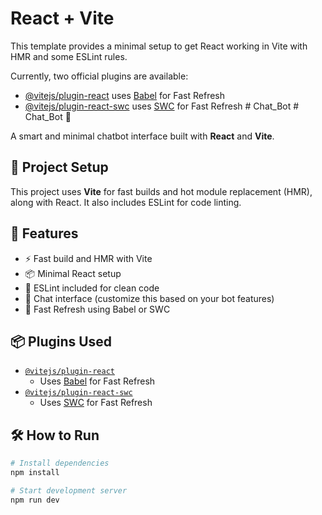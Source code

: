 # React + Vite

This template provides a minimal setup to get React working in Vite with HMR and some ESLint rules.

Currently, two official plugins are available:

- [@vitejs/plugin-react](https://github.com/vitejs/vite-plugin-react/blob/main/packages/plugin-react/README.md) uses [Babel](https://babeljs.io/) for Fast Refresh
- [@vitejs/plugin-react-swc](https://github.com/vitejs/vite-plugin-react-swc) uses [SWC](https://swc.rs/) for Fast Refresh
#   C h a t _ B o t 
 
 # Chat_Bot 🤖

A smart and minimal chatbot interface built with **React** and **Vite**.

## 🚀 Project Setup

This project uses **Vite** for fast builds and hot module replacement (HMR), along with React. It also includes ESLint for code linting.

## 🔧 Features

- ⚡ Fast build and HMR with Vite
- 📦 Minimal React setup
- 🧹 ESLint included for clean code
- 💬 Chat interface (customize this based on your bot features)
- 🔁 Fast Refresh using Babel or SWC

## 📦 Plugins Used

- [`@vitejs/plugin-react`](https://github.com/vitejs/vite-plugin-react/blob/main/packages/plugin-react/README.md)
  - Uses [Babel](https://babeljs.io/) for Fast Refresh
- [`@vitejs/plugin-react-swc`](https://github.com/vitejs/vite-plugin-react-swc)
  - Uses [SWC](https://swc.rs/) for Fast Refresh

## 🛠️ How to Run

```bash
# Install dependencies
npm install

# Start development server
npm run dev
